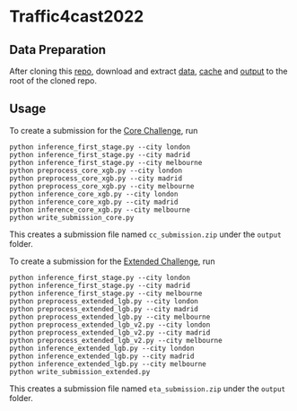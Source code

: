 # Traffic4cast2022

## Data Preparation

After cloning this [repo](git@github.com:YichaoLu/Traffic4cast2022.git), download and extract [data](https://iarai-public.s3-eu-west-1.amazonaws.com/competitions/t4c/t4c22/T4C_INPUTS_2022.zip), [cache](https://drive.google.com/file/d/1WTSuBj_KPEcFIeXZICYbd5gV7TVvXR4m/view?usp=sharing) and [output](https://drive.google.com/file/d/1ltFJzdG1OAH_rxYZBZf7GMM3fx_5rUTp/view?usp=sharing) to the root of the cloned repo.

## Usage

To create a submission for the [Core Challenge](https://www.iarai.ac.at/traffic4cast/challenge/#core-leaderboard), run

```
python inference_first_stage.py --city london
python inference_first_stage.py --city madrid
python inference_first_stage.py --city melbourne
python preprocess_core_xgb.py --city london
python preprocess_core_xgb.py --city madrid
python preprocess_core_xgb.py --city melbourne
python inference_core_xgb.py --city london
python inference_core_xgb.py --city madrid
python inference_core_xgb.py --city melbourne
python write_submission_core.py
```

This creates a submission file named `cc_submission.zip` under the `output` folder.

To create a submission for the [Extended Challenge](https://www.iarai.ac.at/traffic4cast/challenge/#extended-leaderboard), run

```
python inference_first_stage.py --city london
python inference_first_stage.py --city madrid
python inference_first_stage.py --city melbourne
python preprocess_extended_lgb.py --city london
python preprocess_extended_lgb.py --city madrid
python preprocess_extended_lgb.py --city melbourne
python preprocess_extended_lgb_v2.py --city london
python preprocess_extended_lgb_v2.py --city madrid
python preprocess_extended_lgb_v2.py --city melbourne
python inference_extended_lgb.py --city london
python inference_extended_lgb.py --city madrid
python inference_extended_lgb.py --city melbourne
python write_submission_extended.py
```

This creates a submission file named `eta_submission.zip` under the `output` folder.
